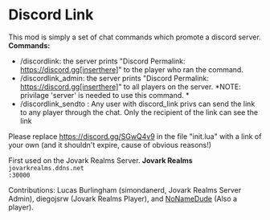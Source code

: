 # Discord Link

This mod is simply a set of chat commands which promote a discord server.
**Commands:**
  
  * /discordlink: the server prints "Discord Permalink: https://discord.gg[inserthere]" to the player who ran the command.
  * /discordlink_admin: the server prints "Discord Permalink: https://discord.gg[inserthere]" to all players on the server. *NOTE: privilage 'server' is needed to use this command. *
  * /discordlink_sendto <username>: Any user with discord_link privs can send the link to any player through the chat. Only the recipient of the link can see the link 

Please replace https://discord.gg/SGwQ4v9 in the file "init.lua" with a link of your own (and it shouldn't expire, cause of obvious reasons!)

First used on the Jovark Realms Server.
  <b>Jovark Realms</b>
  <code>jovarkrealms.ddns.net<br>:30000</code>


Contributions: Lucas Burlingham (simondanerd, Jovark Realms Server Admin),  diegojsrw (Jovark Realms Player), and <a href="https://github.com/NoNameDude/">NoNameDude</a> (Also a player).
